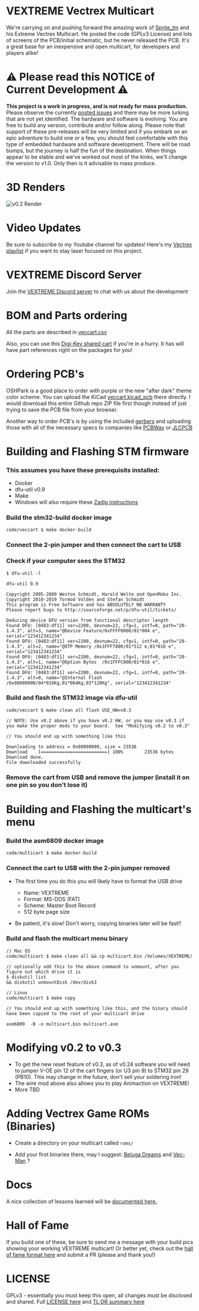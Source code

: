 VEXTREME Vectrex Multicart
===

We're carrying on and pushing forward the amazing work of [Sprite_tm](http://spritesmods.com/?art=veccart&page=1) and his Extreme Vectrex Multicart. He posted the code (GPLv3 License) and lots of screens of the PCB/initial schematic, but he never released the PCB. It's a great base for an inexpensive and open multicart, for developers and players alike!

:warning: Please read this NOTICE of Current Development :warning:
===

**This project is a work in progress, and is not ready for mass production.**  Please observe the currently [posted issues](https://github.com/technobly/vextreme/issues) and there may be more lurking that are not yet identified.  The hardware and software is evolving.  You are free to build any version, contribute and/or follow along.  Please note that support of these pre-releases will be very limited and if you embark on an epic adventure to build one or a few, you should feel comfortable with this type of embedded hardware and software development.  There will be road bumps, but the journey is half the fun of the destination.  When things appear to be stable and we've worked out most of the kinks, we'll change the version to v1.0.  Only then is it advisable to mass produce.

3D Renders
===

![v0.2 Render](images/vextreme-v0.2-white.gif)

Video Updates
===

Be sure to subscribe to my Youtube channel for updates!  Here's my [Vectrex playlist](https://www.youtube.com/watch?v=zkJ-z77fJCw&list=PL7MgXfpGKg6CCaIQejZVb5CsTg3-5mHU0&index=1) if you want to stay laser focused on this project.

VEXTREME Discord Server
===
Join the [VEXTREME Discord server](https://discord.gg/VDssGVJ) to chat with us about the development

BOM and Parts ordering
===

All the parts are described in [veccart.csv](bom/veccart.csv)

Also, you can use this [Digi-Key shared cart](https://www.digikey.com/short/zpdmtp) if you're in a hurry.  It has will have part references right on the packages for you!

Ordering PCB's
===

OSHPark is a good place to order with purple or the new "after dark" theme color scheme.  You can upload the KiCad [veccart.kicad_pcb](hardware/veccart.kicad_pcb) there directly.  I would download this entire Github repo ZIP file first though instead of just trying to save the PCB file from your browser.

Another way to order PCB's is by using the included [gerbers](hardware/gerbers) and uploading those with all of the necessary specs to companies like [PCBWay](https://www.pcbway.com) or [JLCPCB](https://jlcpcb.com)

Building and Flashing STM firmware
===

### This assumes you have these prerequisits installed:

- Docker
- dfu-util v0.9
- Make
- Windows will also require these [Zadig instructions](https://github.com/profezzorn/ProffieOS/wiki/zadig)

### Build the stm32-build docker image
```
code/veccart $ make docker-build
```

### Connect the 2-pin jumper and then connect the cart to USB

### Check if your computer sees the STM32
```
$ dfu-util -l

dfu-util 0.9

Copyright 2005-2009 Weston Schmidt, Harald Welte and OpenMoko Inc.
Copyright 2010-2019 Tormod Volden and Stefan Schmidt
This program is Free Software and has ABSOLUTELY NO WARRANTY
Please report bugs to http://sourceforge.net/p/dfu-util/tickets/

Deducing device DFU version from functional descriptor length
Found DFU: [0483:df11] ver=2200, devnum=22, cfg=1, intf=0, path="20-1.4.3", alt=3, name="@Device Feature/0xFFFF0000/01*004 e", serial="123412341234"
Found DFU: [0483:df11] ver=2200, devnum=22, cfg=1, intf=0, path="20-1.4.3", alt=2, name="@OTP Memory /0x1FFF7800/01*512 e,01*016 e", serial="123412341234"
Found DFU: [0483:df11] ver=2200, devnum=22, cfg=1, intf=0, path="20-1.4.3", alt=1, name="@Option Bytes  /0x1FFFC000/01*016 e", serial="123412341234"
Found DFU: [0483:df11] ver=2200, devnum=22, cfg=1, intf=0, path="20-1.4.3", alt=0, name="@Internal Flash  /0x08000000/04*016Kg,01*064Kg,03*128Kg", serial="123412341234"
```

### Build and flash the STM32 image via dfu-util
```
code/veccart $ make clean all flash USE_HW=v0.3

// NOTE: Use v0.2 above if you have v0.2 HW, or you may use v0.3 if you make the proper mods to your board.  See "Modifying v0.2 to v0.3"

// You should end up with something like this

Downloading to address = 0x08000000, size = 23536
Download    [=========================] 100%        23536 bytes
Download done.
File downloaded successfully
```

### Remove the cart from USB and remove the jumper (install it on one pin so you don't lose it)


Building and Flashing the multicart's menu
===

### Build the asm6809 docker image
```
code/multicart $ make docker-build
```

### Connect the cart to USB with the 2-pin jumper removed

- The first time you do this you will likely have to format the USB drive

  - Name: VEXTREME
  - Format: MS-DOS (FAT)
  - Scheme: Master Boot Record
  - 512 byte page size

- Be patient, it's slow!  Don't worry, copying binaries later will be fast!!

### Build and flash the multicart menu binary
```
// Mac OS
code/multicart $ make clean all && cp multicart.bin /Volumes/VEXTREME/

// optionally add this to the above command to unmount, after you figure out which drive it is
$ diskutil list
&& diskutil unmountDisk /dev/disk3

// Linux
code/multicart $ make copy

// You should end up with something like this, and the binary should have been copied to the root of your multicart drive

asm6809  -B -o multicart.bin multicart.asm
```

Modifying v0.2 to v0.3
===

- To get the new reset feature of v0.3, as of v0.24 software you will need to jumper V-OE pin 12 of the cart fingers (or U3 pin 9) to STM32 pin 29 (PB10).  This may change in the future, don't sell your soldering iron!
- The wire mod above also allows you to play Animaction on VEXTREME!
- More TBD


Adding Vectrex Game ROMs (Binaries)
===

- Create a directory on your multicart called `roms/`

- Add your first binaries there, may I suggest: [Beluga Dreams](https://8-bit-waves.itch.io/beluga-dreams) and [Vec-Man](http://eiti.fh-pforzheim.de/personen/johannsen/projektlabor/vectrex_2019/vectrex_game_vec_man.htm) ?

Docs
===

A nice collection of lessons learned will be [documented here.](docs/)


Hall of Fame
===

If you build one of these, be sure to send me a message with your build pics showing your working VEXTREME multicart!  Or better yet, check out the [hall of fame format here](hall-of-fame/) and submit a PR (please and thank you!)

LICENSE
===

GPLv3 - essentially you must keep this open, all changes must be disclosed and shared.  Full [LICENSE here](LICENSE) and [TL;DR summary here](https://tldrlegal.com/license/gnu-general-public-license-v3-(gpl-3))
